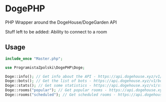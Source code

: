 # DogePHP
PHP Wrapper around the DogeHouse/DogeGarden API

Stuff left to be added: Ability to connect to a room

## Usage
```php
include_once "Master.php";

use ProgramistaZpolski\DogePHP\Doge;

Doge::info(); // Get info about the API - https://api.dogehouse.xyz/v1/
Doge::bots(); // Get the list of bots - https://api.dogehouse.xyz/v1/bots
Doge::stats(); // Get some statistics - https://api.dogehouse.xyz/v1/statistics
Doge::rooms("popular"); // Get popular rooms - https://api.dogehouse.xyz/v1/popularRooms
Doge::rooms("scheduled"); // Get scheduled rooms - https://api.dogehouse.xyz/v1/scheduledRooms
```
